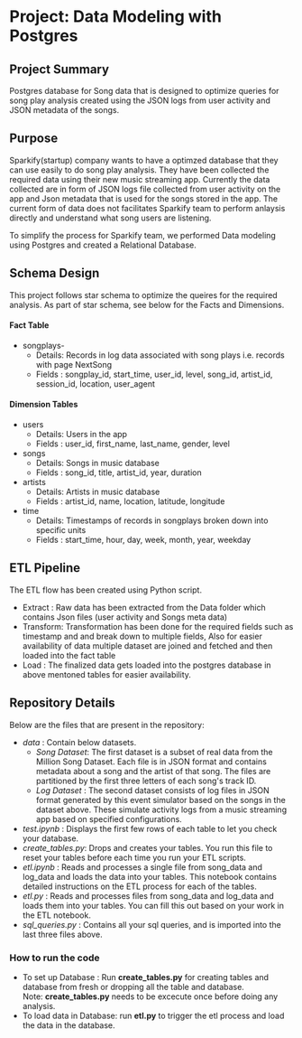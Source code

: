 # Project: Data Modeling with Postgres
## Project Summary
Postgres database for Song data that is designed to optimize queries for song play analysis created using the JSON logs from user activity and JSON metadata of the songs.

## Purpose
Sparkify(startup) company wants to have a optimzed database that they can use easily to do song play analysis. They have been collected the required data using their new music streaming app.
Currently the data collected are in form of JSON logs file collected from user activity on the app and Json metadata that is used for the songs stored in the app. The current form of data does not facilitates Sparkify team to perform anlaysis directly and understand what song users are listening.

To simplify the process for Sparkify team, we performed Data modeling using Postgres and created a Relational Database.

## Schema Design
This project follows star schema to optimize the queires for the required analysis. As part of star schema, see below for the Facts and Dimensions.
#### Fact Table
- songplays-
    - Details: Records in log data associated with song plays i.e. records with page NextSong
    - Fields : songplay_id, start_time, user_id, level, song_id, artist_id, session_id, location, user_agent
#### Dimension Tables
- users
    - Details: Users in the app
    - Fields : user_id, first_name, last_name, gender, level
- songs
    - Details: Songs in music database
    - Fields : song_id, title, artist_id, year, duration
- artists 
    - Details: Artists in music database
    - Fields : artist_id, name, location, latitude, longitude
- time 
    - Details: Timestamps of records in songplays broken down into specific units
    - Fields : start_time, hour, day, week, month, year, weekday

## ETL Pipeline
The ETL flow has been created using Python script.
- Extract  : Raw data has been extracted from the Data folder which contains Json files (user activity and Songs meta data)
- Transform: Transformation has been done for the required fields such as timestamp and and break down to multiple fields, Also for easier availability of data multiple dataset are joined and fetched and then loaded into the fact table
- Load     : The finalized data gets loaded into the postgres database in above mentoned tables for easier availability.

## Repository Details
Below are the files that are present in the repository:
- *data*            : Contain below datasets.
    - *Song Dataset*: The first dataset is a subset of real data from the Million Song Dataset. Each file is in JSON format and contains metadata about a song and the artist of that song. The files are partitioned by the first three letters of each song's track ID.
    - *Log Dataset*  : The second dataset consists of log files in JSON format generated by this event simulator based on the songs in the dataset above. These simulate activity logs from a music streaming app based on specified configurations.
- *test.ipynb*      : Displays the first few rows of each table to let you check your database.
- *create_tables.py*: Drops and creates your tables. You run this file to reset your tables before each time you run your ETL scripts.
- *etl.ipynb*       : Reads and processes a single file from song_data and log_data and loads the data into your tables. This notebook contains detailed instructions on the ETL process for each of the tables.
- *etl.py*          : Reads and processes files from song_data and log_data and loads them into your tables. You can fill this out based on your work in the ETL notebook.
- *sql_queries.py*  : Contains all your sql queries, and is imported into the last three files above.

### How to run the code
- To set up Database      : Run **create_tables.py** for creating tables and database from fresh or dropping all the table and database.\
Note: **create_tables.py** needs to be excecute once before doing any analysis.
- To load data in Database: run **etl.py** to trigger the etl process and load the data in the database.


